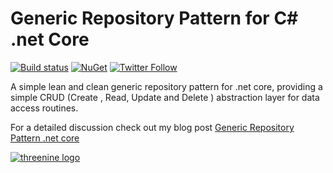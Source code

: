 # Generic Repository Pattern for C#  .net Core

[![Build status](https://ci.appveyor.com/api/projects/status/6ob8lbutfecvi5n3/branch/master?svg=true)](https://ci.appveyor.com/project/garywoodfine/genericrepository/branch/master) [![NuGet](http://img.shields.io/nuget/v/Threenine.Data.svg)](https://www.nuget.org/packages/Threenine.Data/) [![Twitter Follow](https://img.shields.io/twitter/follow/threenine.svg?style=social?maxAge=2592000)](https://twitter.com/threenine39)

A simple lean and clean generic repository pattern for .net core, providing a simple CRUD (Create , Read, Update and Delete ) abstraction layer for data access routines.



For a detailed discussion check out my blog post  [Generic Repository Pattern .net core](https://garywoodfine.com/generic-repository-pattern-net-core/)




[![threenine logo](https://threenine.co.uk/wp-content/uploads/2016/12/threenine_footer.png)](https://threenine.co.uk/)